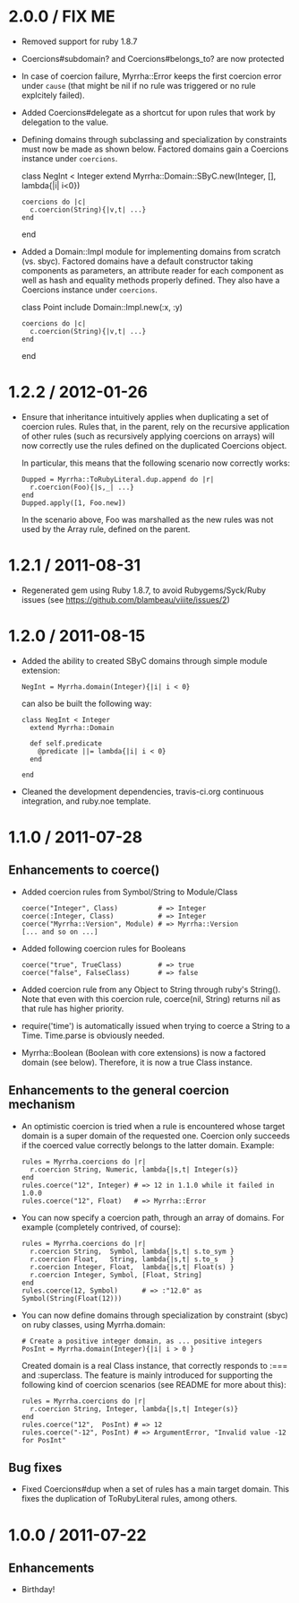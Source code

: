 # 2.0.0 / FIX ME

* Removed support for ruby 1.8.7
* Coercions#subdomain? and Coercions#belongs_to? are now protected
* In case of coercion failure, Myrrha::Error keeps the first coercion error under `cause`
  (that might be nil if no rule was triggered or no rule explcitely failed).
* Added Coercions#delegate as a shortcut for upon rules that work by delegation to the
  value.

* Defining domains through subclassing and specialization by constraints must now be made
  as shown below. Factored domains gain a Coercions instance under `coercions`.

    class NegInt < Integer
      extend Myrrha::Domain::SByC.new(Integer, [], lambda{|i| i<0})

      coercions do |c|
        c.coercion(String){|v,t| ...}
      end
    end

* Added a Domain::Impl module for implementing domains from scratch (vs. sbyc). Factored
  domains have a default constructor taking components as parameters, an attribute reader
  for each component as well as hash and equality methods properly defined. They also have
  a Coercions instance under `coercions`.

    class Point
      include Domain::Impl.new(:x, :y)

      coercions do |c|
        c.coercion(String){|v,t| ...}
      end
    end

# 1.2.2 / 2012-01-26

* Ensure that inheritance intuitively applies when duplicating a set of coercion
  rules. Rules that, in the parent, rely on the recursive application of other
  rules (such as recursively applying coercions on arrays) will now correctly
  use the rules defined on the duplicated Coercions object.

  In particular, this means that the following scenario now correctly works:

      Dupped = Myrrha::ToRubyLiteral.dup.append do |r|
        r.coercion(Foo){|s,_| ...}
      end
      Dupped.apply([1, Foo.new])

  In the scenario above, Foo was marshalled as the new rules was not used by
  the Array rule, defined on the parent.

# 1.2.1 / 2011-08-31

* Regenerated gem using Ruby 1.8.7, to avoid Rubygems/Syck/Ruby issues (see
  https://github.com/blambeau/viiite/issues/2)

# 1.2.0 / 2011-08-15

* Added the ability to created SByC domains through simple module extension:

      NegInt = Myrrha.domain(Integer){|i| i < 0}

  can also be built the following way:

      class NegInt < Integer
        extend Myrrha::Domain

        def self.predicate
          @predicate ||= lambda{|i| i < 0}
        end

      end

* Cleaned the development dependencies, travis-ci.org continuous integration,
  and ruby.noe template.

# 1.1.0 / 2011-07-28

## Enhancements to coerce()

* Added coercion rules from Symbol/String to Module/Class

      coerce("Integer", Class)          # => Integer
      coerce(:Integer, Class)           # => Integer
      coerce("Myrrha::Version", Module) # => Myrrha::Version
      [... and so on ...]

* Added following coercion rules for Booleans

      coerce("true", TrueClass)         # => true
      coerce("false", FalseClass)       # => false

* Added coercion rule from any Object to String through ruby's String(). Note
  that even with this coercion rule, coerce(nil, String) returns nil as that
  rule has higher priority.

* require('time') is automatically issued when trying to coerce a String to
  a Time. Time.parse is obviously needed.

* Myrrha::Boolean (Boolean with core extensions) is now a factored domain (see
  below). Therefore, it is now a true Class instance.

## Enhancements to the general coercion mechanism

* An optimistic coercion is tried when a rule is encountered whose target
  domain is a super domain of the requested one. Coercion only succeeds if
  the coerced value correctly belongs to the latter domain. Example:

      rules = Myrrha.coercions do |r|
        r.coercion String, Numeric, lambda{|s,t| Integer(s)}
      end
      rules.coerce("12", Integer) # => 12 in 1.1.0 while it failed in 1.0.0
      rules.coerce("12", Float)   # => Myrrha::Error

* You can now specify a coercion path, through an array of domains. For
  example (completely contrived, of course):

      rules = Myrrha.coercions do |r|
        r.coercion String,  Symbol, lambda{|s,t| s.to_sym }
        r.coercion Float,   String, lambda{|s,t| s.to_s   }
        r.coercion Integer, Float,  lambda{|s,t| Float(s) }
        r.coercion Integer, Symbol, [Float, String]
      end
      rules.coerce(12, Symbol)      # => :"12.0" as Symbol(String(Float(12)))

* You can now define domains through specialization by constraint (sbyc) on ruby
  classes, using Myrrha.domain:

      # Create a positive integer domain, as ... positive integers
      PosInt = Myrrha.domain(Integer){|i| i > 0 }

  Created domain is a real Class instance, that correctly responds to :===
  and :superclass. The feature is mainly introduced for supporting the following
  kind of coercion scenarios (see README for more about this):

      rules = Myrrha.coercions do |r|
        r.coercion String, Integer, lambda{|s,t| Integer(s)}
      end
      rules.coerce("12",  PosInt) # => 12
      rules.coerce("-12", PosInt) # => ArgumentError, "Invalid value -12 for PosInt"

## Bug fixes

* Fixed Coercions#dup when a set of rules has a main target domain. This fixes
  the duplication of ToRubyLiteral rules, among others.

# 1.0.0 / 2011-07-22

## Enhancements

  * Birthday!
